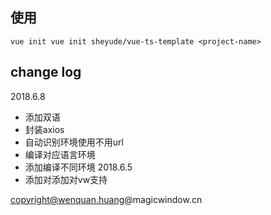 
## 使用

```
vue init vue init sheyude/vue-ts-template <project-name>
```



## change log
2018.6.8
- 添加双语
- 封装axios
- 自动识别环境使用不用url
- 编译对应语言环境
- 添加编译不同环境
2018.6.5
- 添加对添加对vw支持

copyright@wenquan.huang@magicwindow.cn
